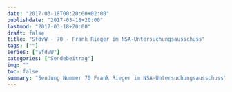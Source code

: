 ```yaml
---
date: "2017-03-18T00:20:00+02:00"
publishdate: "2017-03-18+20:00"
lastmod: "2017-03-18+20:00"
draft: false
title: "SfdvW - 70 - Frank Rieger im NSA-Untersuchungsausschuss"
tags: [""]
series: ["SfdvW"]
categories: ["Sendebeitrag"]
img: ""
toc: false
summary: "Sendung Nummer 70 Frank Rieger im NSA-Untersuchungsausschuss"
---
```


<div id="example"></div>
<script src="https://cdn.podlove.org/web-player/embed.js"></script>
<script>
  podlovePlayer('#example', '/blog/sfdvw70.json');
</script>
